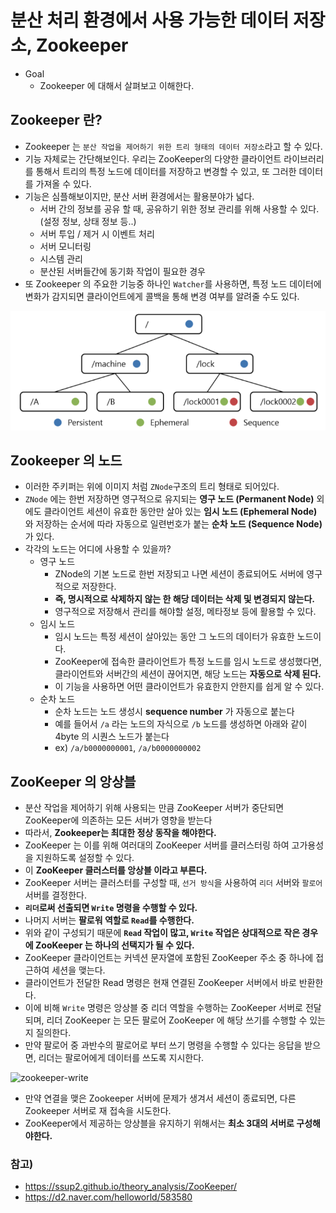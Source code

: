 # 분산 처리 환경에서 사용 가능한 데이터 저장소, Zookeeper

* Goal
  * Zookeeper 에 대해서 살펴보고 이해한다.

## Zookeeper 란?

* Zookeeper 는 `분산 작업을 제어하기 위한 트리 형태의 데이터 저장소`라고 할 수 있다.
* 기능 자체로는 간단해보인다. 우리는 ZooKeeper의 다양한 클라이언트 라이브러리를 통해서
트리의 특정 노드에 데이터를 저장하고 변경할 수 있고, 또 그러한 데이터를 가져올 수 있다.
* 기능은 심플해보이지만, 분산 서버 환경에서는 활용분야가 넓다.
  * 서버 간의 정보를 공유 할 때, 공유하기 위한 정보 관리를 위해 사용할 수 있다. (설정 정보, 상태 정보 등..)
  * 서버 투입 / 제거 시 이벤트 처리
  * 서버 모니터링
  * 시스템 관리
  * 분산된 서버들간에 동기화 작업이 필요한 경우
* 또 Zookeeper 의 주요한 기능중 하나인 `Watcher`를 사용하면, 특정 노드 데이터에 변화가 감지되면
클라이언트에게 콜백을 통해 변경 여부를 알려줄 수도 있다.

![znode-01](../../static/opensource/znode01.png)

## Zookeeper 의 노드

* 이러한 주키퍼는 위에 이미지 처럼 `ZNode`구조의 트리 형태로 되어있다.
* `ZNode` 에는 한번 저장하면 영구적으로 유지되는 __영구 노드 (Permanent Node)__ 외에도
클라이언트 세션이 유효한 동안만 살아 있는 __임시 노드 (Ephemeral Node)__ 와 저장하는 순서에 따라
자동으로 일련번호가 붙는 __순차 노드 (Sequence Node)__ 가 있다.
* 각각의 노드는 어디에 사용할 수 있을까?
  * 영구 노드
    * ZNode의 기본 노드로 한번 저장되고 나면 세션이 종료되어도 서버에 영구적으로 저장한다.
    * __즉, 명시적으로 삭제하지 않는 한 해당 데이터는 삭제 및 변경되지 않는다.__
    * 영구적으로 저장해서 관리를 해야할 설정, 메타정보 등에 활용할 수 있다.
  * 임시 노드
    * 임시 노드는 특정 세션이 살아있는 동안 그 노드의 데이터가 유효한 노드이다.
    * ZooKeeper에 접속한 클라이언트가 특정 노드를 임시 노드로 생성했다면, 클라이언트와 서버간의
    세션이 끊어지면, 해당 노드는 __자동으로 삭제 된다.__
    * 이 기능을 사용하면 어떤 클라이언트가 유효한지 안한지를 쉽게 알 수 있다.
  * 순차 노드
    * 순차 노드는 노드 생성시 __sequence number__ 가 자동으로 붙는다
    * 예를 들어서 `/a` 라는 노드의 자식으로 `/b` 노드를 생성하면 아래와 같이 4byte 의 시퀀스 노드가
    붙는다
    * ex) `/a/b0000000001`, `/a/b0000000002`

## ZooKeeper 의 앙상블

* 분산 작업을 제어하기 위해 사용되는 만큼 ZooKeeper 서버가 중단되면 ZooKeeper에 의존하는
모든 서버가 영향을 받는다
* 따라서, __Zookeeper는 최대한 정상 동작을 해야한다.__
* ZooKeeper 는 이를 위해 여러대의 ZooKeeper 서버를 클러스터링 하여 고가용성을 지원하도록
설정할 수 있다.
* 이 __ZooKeeper 클러스터를 앙상블 이라고 부른다.__
* ZooKeeper 서버는 클러스터를 구성할 때, `선거 방식`을 사용하여 `리더` 서버와 `팔로어` 서버를 결정한다.
* __`리더`로써 선출되면 `Write` 명령을 수행할 수 있다.__
* 나머지 서버는 __팔로워 역할로 `Read`를 수행한다.__
* 위와 같이 구성되기 때문에 __`Read` 작업이 많고, `Write` 작업은 상대적으로 작은 경우에 ZooKeeper 는
하나의 선택지가 될 수 있다.__
* ZooKeeper 클라이언트는 커넥션 문자열에 포함된 ZooKeeper 주소 중 하나에 접근하여 세션을 맺는다.
* 클라이언트가 전달한 Read 명령은 현재 연결된 ZooKeeper 서버에서 바로 반환한다.
* 이에 비해 `Write` 명령은 앙상블 중 리더 역할을 수행하는 ZooKeeper 서버로 전달되며, 리더 ZooKeeper 는
모든 팔로어 ZooKeeper 에 해당 쓰기를 수행할 수 있는지 질의한다.
* 만약 팔로어 중 과반수의 팔로어로 부터 쓰기 명령을 수행할 수 있다는 응답을 받으면, 리더는 팔로어에게
데이터를 쓰도록 지시한다.

![zookeeper-write](../../static/opensource/zooKeeper-write.png)

* 만약 연결을 맺은 Zookeeper 서버에 문제가 생겨서 세션이 종료되면, 다른 Zookeeper 서버로 재 접속을
시도한다.
* ZooKeeper에서 제공하는 앙상블을 유지하기 위해서는 __최소 3대의 서버로 구성해야한다.__

### 참고)

* https://ssup2.github.io/theory_analysis/ZooKeeper/
* https://d2.naver.com/helloworld/583580
